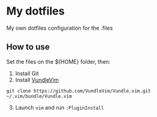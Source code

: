 # My dotfiles
My own dotfiles configuration for the .files

## How to use
Set the files on the ${HOME} folder, then:

1. Install Git
2. Install [VundleVim](https://github.com/VundleVim/Vundle.vim)
```terminal
git clone https://github.com/VundleVim/Vundle.vim.git ~/.vim/bundle/Vundle.vim
```
3. Launch `vim` and run `:PluginInstall`

